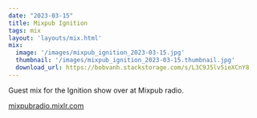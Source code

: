 ```yaml
---
date: "2023-03-15"
title: Mixpub Ignition
tags: mix
layout: 'layouts/mix.html'
mix:
  image: '/images/mixpub_ignition_2023-03-15.jpg'
  thumbnail: '/images/mixpub_ignition_2023-03-15.thumbnail.jpg'
  download_url: https://bobvanh.stackstorage.com/s/L3C9J5lv5ieXCnY8
---
```


Guest mix for the Ignition show over at Mixpub radio.

[mixpubradio.mixlr.com](https://mixpubradio.mixlr.com/)
